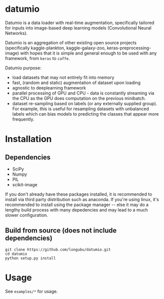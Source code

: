 # datumio
Datumio is a data loader with real-time augmentation, specifically tailored for inputs into image-based deep learning models (Convolutional Neural Networks).

Datumio is an aggregation of other existing open source projects (specifically kaggle-plankton, kaggle-galaxy-zoo, keras-preprocessing-image) with hopes that it is simple and general enough to be used with any framework, from `keras` to `caffe`.

Datumio purpose:
- load datasets that may not entirely fit into memory
- fast, (random and static) augmentation of dataset upon loading
- agnostic to deeplearning framework
- parallel processing of GPU and CPU - data is constantly streaming via the CPU as the GPU does computation on the previous minibatch.
- dataset re-sampling based on labels (or any externally supplied group). For example, this is useful for resampling datasets with unbalanced labels which can bias models to predicting the classes that appear more frequently.

# Installation
## Dependencies

- SciPy
- Numpy
- PIL
- scikit-image

If you don't already have these packages installed, it is
recommended to install via third party distribution such as anaconda. If you're using linux, it's recommended to install using the package manager -- else it may do a lengthy build process with many depedencies and may lead to a much slower configuration. 

## Build from source (does not include dependencies)

	git clone https://github.com/longubu/datumio.git
	cd datumio
	python setup.py install

# Usage
See `examples/*` for usage.
